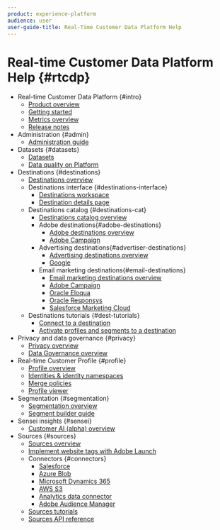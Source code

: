```yaml
---
product: experience-platform
audience: user
user-guide-title: Real-Time Customer Data Platform Help
---
```


# Real-time Customer Data Platform Help {#rtcdp}

* Real-time Customer Data Platform {#intro}
  * [Product overview](overview.md)
  * [Getting started](get-started.md)
  * [Metrics overview](home-page-dashboards.md)
  * [Release notes](https://www.adobe.io/apis/experienceplatform/home/services/release-notes.html#!end-user/markdown/release-notes/release-notes.md)
* Administration {#admin}
  * [Administration guide](administration/filename.md)
* Datasets {#datasets}
  * [Datasets](datasets/dataset.md)
  * [Data quality on Platform](datasets/filename.md)  
* Destinations {#destinations}
  * [Destinations overview](destinations/destinations-overview.md)
  * Destinations interface  {#destinations-interface}
    * [Destinations workspace](destinations/destinations-workspace.md)
    * [Destination details page](destinations/destination-details-page.md) 
  * Destinations catalog  {#destinations-cat}
      * [Destinations catalog overview](destinations/destinations-catalog.md)
      * Adobe destinations{#adobe-destinations}
        * [Adobe destinations overview](destinations/adobe-destinations.md)
        * [Adobe Campaign](destinations/adobe-campaign-destination.md)
      * Advertising destinations{#advertiser-destinations}
        * [Advertising destinations overview](destinations/advertising-destinations.md)
        * [Google](destinations/google-destination.md)
      * Email marketing destinations{#email-destinations}
        * [Email marketing destinations overview](destinations/email-marketing-destinations.md)
        * [Adobe Campaign](destinations/adobe-campaign-destination.md)
        * [Oracle Eloqua](destinations/oracle-eloqua-destination.md)
        * [Oracle Responsys](destinations/oracle-responsys-destination.md)
        * [Salesforce Marketing Cloud](destinations/salesforce-marketing-cloud-destination.md)
  * Destinations tutorials {#dest-tutorials}
      * [Connect to a destination](/help/rtcdp/destinations/connect-destination.md)
      * [Activate profiles and segments to a destination](destinations/activate-destinations.md) 
* Privacy and data governance {#privacy}
  * [Privacy overview](privacy/privacy-overview.md)
  * [Data Governance overview](privacy/data-governance-overview.md)
* Real-time Customer Profile {#profile}
  * [Profile overview](profile/profile-overview.md)
  * [Identities & identity namespaces](profile/identities-overview.md)
  * [Merge policies](profile/merge-policies.md)
  * [Profile viewer](profile/profile-viewer.md)
* Segmentation {#segmentation}
  * [Segmentation overview](segmentation/segmentation-overview.md)
  * [Segment builder guide](segmentation/segment-builder-guide.md)
* Sensei insights {#sensei}
  * [Customer AI (alpha) overview](sensei-insights/customer-ai.md)
* Sources {#sources}
  * [Sources overview](sources/sources-overview.md)
  * [Implement website tags with Adobe Launch](sources/launch.md)
  * Connectors {#connectors}
    * [Salesforce](sources/connector-overviews/salesforce.md)
    * [Azure Blob](sources/connector-overviews/azure-blob.md)
    * [Microsoft Dynamics 365](sources/connector-overviews/microsoft-dynamics-365.md)
    * [AWS S3](sources/connector-overviews/amazon-s3.md)
    * [Analytics data connector](sources/connector-overviews/adobe-analytics.md)
    * [Adobe Audience Manager](sources/connector-overviews/adobe-audience-manager.md)
  * [Sources tutorials](sources/sources-ui-tutorials.md)
  * [Sources API reference](sources/sources-api-reference.md)
